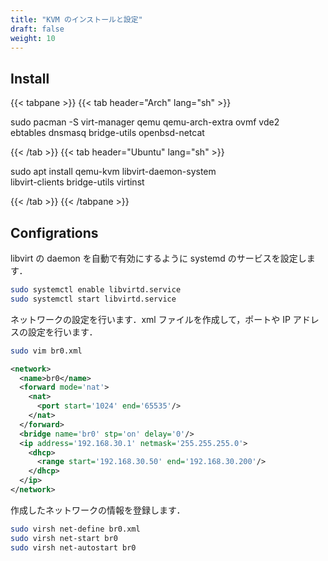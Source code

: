 ```yaml
---
title: "KVM のインストールと設定"
draft: false
weight: 10
---
```

## Install

{{< tabpane >}}
{{< tab header="Arch" lang="sh" >}}

sudo pacman -S virt-manager qemu qemu-arch-extra ovmf vde2 \
               ebtables dnsmasq bridge-utils openbsd-netcat

{{< /tab >}}
{{< tab header="Ubuntu" lang="sh" >}}

sudo apt install qemu-kvm libvirt-daemon-system \
                  libvirt-clients bridge-utils virtinst

{{< /tab >}}
{{< /tabpane >}}

## Configrations

libvirt の daemon を自動で有効にするように systemd のサービスを設定します．

```sh
sudo systemctl enable libvirtd.service
sudo systemctl start libvirtd.service
```

ネットワークの設定を行います．xml ファイルを作成して，ポートや IP アドレスの設定を行います．

```sh
sudo vim br0.xml
```

```xml
<network>
  <name>br0</name>
  <forward mode='nat'>
    <nat>
      <port start='1024' end='65535'/>
    </nat>
  </forward>
  <bridge name='br0' stp='on' delay='0'/>
  <ip address='192.168.30.1' netmask='255.255.255.0'>
    <dhcp>
      <range start='192.168.30.50' end='192.168.30.200'/>
    </dhcp>
  </ip>
</network>
```

作成したネットワークの情報を登録します．

```sh
sudo virsh net-define br0.xml
sudo virsh net-start br0
sudo virsh net-autostart br0
```
